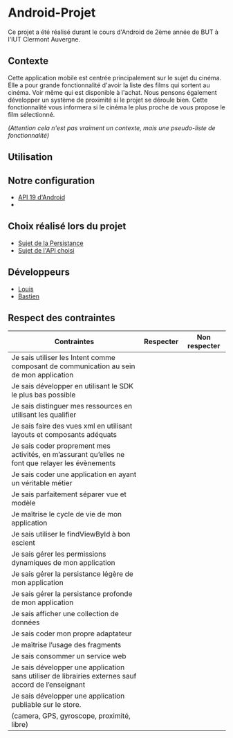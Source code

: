 # Android-Projet
Ce projet a été réalisé durant le cours d'Android de 2ème année de BUT à l'IUT Clermont Auvergne.  

## Contexte
Cette application mobile est centrée principalement sur le sujet du cinéma.
Elle a pour grande fonctionnalité d'avoir la liste des films qui sortent au cinéma. Voir même qui est disponible à l'achat.
Nous pensons également développer un système de proximité si le projet se déroule bien. Cette fonctionnalité vous informera si le cinéma le plus proche de vous propose le film sélectionné.

*(Attention cela n'est pas vraiment un contexte, mais une pseudo-liste de fonctionnalité)*

## Utilisation 


## Notre configuration
* [API 19 d'Android](/Documentation/Choix_d'API.md)
* 

## Choix réalisé lors du projet
* [Sujet de la Persistance](/Documentation/Choix_persistance.md)
* [Sujet de l'API choisi](/Documentation/Choix_d'API.md)

## Développeurs 
* [Louis](https://codefirst.iut.uca.fr/git/louis.dufour)
* [Bastien](https://codefirst.iut.uca.fr/git/bastien.jacquelin)

## Respect des contraintes

**Contraintes** | **Respecter**           | **Non respecter** 
 --- |------------------------| --- 
Je sais utiliser les Intent comme composant de communication au sein de mon application |                        |  
Je sais développer en utilisant le SDK le plus bas possible |                        |  
Je sais distinguer mes ressources en utilisant les qualifier |                       |
Je sais faire des vues xml en utilisant layouts et composants adéquats |                       |
Je sais coder proprement mes activités, en m’assurant qu’elles ne font que relayer les évènements |                        |  
Je sais coder une application en ayant un véritable métier |                        | 
Je sais parfaitement séparer vue et modèle |                       | 
Je maîtrise le cycle de vie de mon application |                       | 
Je sais utiliser le findViewById à bon escient |                        |  
Je sais gérer les permissions dynamiques de mon application |                       | 
Je sais gérer la persistance légère de mon application |                       | 
Je sais gérer la persistance profonde de mon application |                       |  
Je sais afficher une collection de données |                        |  
Je sais coder mon propre adaptateur |                        |     
Je maîtrise l’usage des fragments |                      | 
Je sais consommer un service web |                        |  
Je sais développer une application sans utiliser de librairies externes sauf accord de l’enseignant |                      |
Je sais développer une application publiable sur le store. |                      |
(camera, GPS, gyroscope, proximité, libre)|  |    
